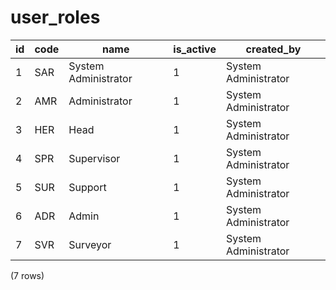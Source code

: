 user_roles
==========

| id | code |         name         | is_active |      created_by      |
|----|------|----------------------|-----------|----------------------|
| 1  | SAR  | System Administrator | 1         | System Administrator |
| 2  | AMR  | Administrator        | 1         | System Administrator |
| 3  | HER  | Head                 | 1         | System Administrator |
| 4  | SPR  | Supervisor           | 1         | System Administrator |
| 5  | SUR  | Support              | 1         | System Administrator |
| 6  | ADR  | Admin                | 1         | System Administrator |
| 7  | SVR  | Surveyor             | 1         | System Administrator |
(7 rows)

